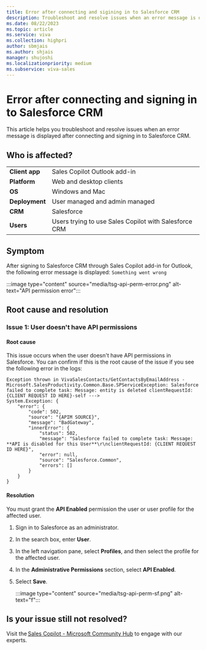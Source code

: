 ```yaml
---
title: Error after connecting and sigining in to Salesforce CRM
description: Troubleshoot and resolve issues when an error message is displayed after connecting and signing in to Salesforce CRM.
ms.date: 08/22/2023
ms.topic: article
ms.service: viva
ms.collection: highpri
author: sbmjais
ms.author: shjais
manager: shujoshi
ms.localizationpriority: medium
ms.subservice: viva-sales
---
```


# Error after connecting and signing in to Salesforce CRM

This article helps you troubleshoot and resolve issues when an error message is displayed after connecting and signing in to Salesforce CRM.

## Who is affected?

|  |  |
|---------|---------|
|**Client app**     |  Sales Copilot Outlook add-in        |
|**Platform**     | Web and desktop clients         |
|**OS**     | Windows and Mac         |
|**Deployment**     | User managed and admin managed       |
|**CRM**     | Salesforce      |
|**Users**     | Users trying to use Sales Copilot with Salesforce CRM |

## Symptom

After signing to Salesforce CRM through Sales Copilot add-in for Outlook, the following error message is displayed: `Something went wrong`

:::image type="content" source="media/tsg-api-perm-error.png" alt-text="API permission error":::

## Root cause and resolution

### Issue 1: User doesn't have API permissions 

#### Root cause

This issue occurs when the user doesn't have API permissions in Salesforce. You can confirm if this is the root cause of the issue if you see the following error in the logs:

```
Exception thrown in VivaSalesContacts/GetContactsByEmailAddress - 
Microsoft.SalesProductivity.Common.Base.SPServiceException: Salesforce failed to complete task: Message: entity is deleted clientRequestId: {CLIENT REQUEST ID HERE}-self ---> 
System.Exception: { 
    "error": { 
        "code": 502, 
        "source": "{APIM SOURCE}", 
        "message": "BadGateway", 
        "innerError": { 
            "status": 502, 
            "message": "Salesforce failed to complete task: Message: **API is disabled for this User**\r\nclientRequestId: {CLIENT REQUEST ID HERE}", 
            "error": null, 
            "source": "Salesforce.Common", 
            "errors": [] 
        } 
    } 
} 
```

#### Resolution

You must grant the **API Enabled** permission the user or user profile for the affected user.

1. Sign in to Salesforce as an administrator.

1. In the search box, enter **User**.

1. In the left navigation pane, select **Profiles**, and then select the profile for the affected user.

1. In the **Administrative Permissions** section, select **API Enabled**. 

1. Select **Save**.

    :::image type="content" source="media/tsg-api-perm-sf.png" alt-text="f":::

## Is your issue still not resolved?

Visit the [Sales Copilot - Microsoft Community Hub](https://techcommunity.microsoft.com/t5/viva-sales/bd-p/VivaSales) to engage with our experts.
